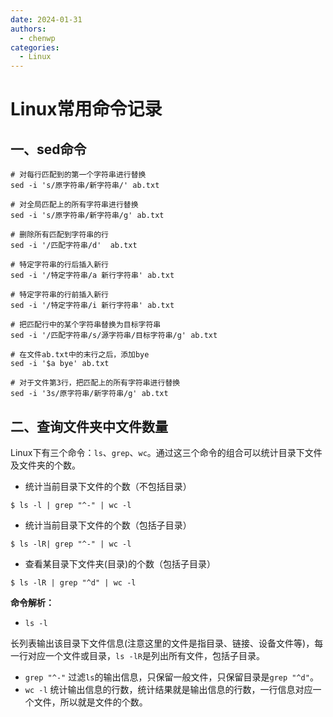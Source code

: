 ```yaml
---
date: 2024-01-31
authors:
  - chenwp
categories:
  - Linux
---
```




# Linux常用命令记录

<!-- more -->

## 一、sed命令

```
# 对每行匹配到的第一个字符串进行替换
sed -i 's/原字符串/新字符串/' ab.txt 

# 对全局匹配上的所有字符串进行替换
sed -i 's/原字符串/新字符串/g' ab.txt 

# 删除所有匹配到字符串的行
sed -i '/匹配字符串/d'  ab.txt  

# 特定字符串的行后插入新行
sed -i '/特定字符串/a 新行字符串' ab.txt 

# 特定字符串的行前插入新行
sed -i '/特定字符串/i 新行字符串' ab.txt

# 把匹配行中的某个字符串替换为目标字符串
sed -i '/匹配字符串/s/源字符串/目标字符串/g' ab.txt

# 在文件ab.txt中的末行之后，添加bye
sed -i '$a bye' ab.txt   

# 对于文件第3行，把匹配上的所有字符串进行替换
sed -i '3s/原字符串/新字符串/g' ab.txt 
```

## 二、查询文件夹中文件数量

Linux下有三个命令：`ls`、`grep`、`wc`。通过这三个命令的组合可以统计目录下文件及文件夹的个数。

- 统计当前目录下文件的个数（不包括目录）

```
$ ls -l | grep "^-" | wc -l
```

- 统计当前目录下文件的个数（包括子目录）

```
$ ls -lR| grep "^-" | wc -l
```

- 查看某目录下文件夹(目录)的个数（包括子目录）

```
$ ls -lR | grep "^d" | wc -l
```

**命令解析：**

- `ls -l`

长列表输出该目录下文件信息(注意这里的文件是指目录、链接、设备文件等)，每一行对应一个文件或目录，`ls -lR`是列出所有文件，包括子目录。

- `grep "^-"` 过滤`ls`的输出信息，只保留一般文件，只保留目录是`grep "^d"`。
- `wc -l` 统计输出信息的行数，统计结果就是输出信息的行数，一行信息对应一个文件，所以就是文件的个数。